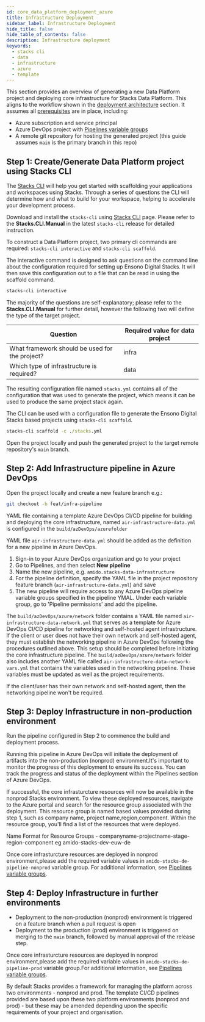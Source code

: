 ```yaml
---
id: core_data_platform_deployment_azure
title: Infrastructure Deployment
sidebar_label: Infrastructure Deployment
hide_title: false
hide_table_of_contents: false
description: Infrastructure deployment
keywords:
  - stacks cli
  - data
  - infrastructure
  - azure
  - template
---
```


This section provides an overview of generating a new Data Platform project and deploying core infrastructure for Stacks Data Platform.
This aligns to the workflow shown in the [deployment architecture](../architecture/architecture_data_azure.md#data-engineering-workloads) section.
It assumes all [prerequisites](../requirements_data_azure.md#azure) are in place, including:

* Azure subscription and service principal
* Azure DevOps project with [Pipelines variable groups](../requirements_data_azure.md#azure-pipelines-variable-groups)
* A remote git repository for hosting the generated project (this guide assumes `main` is the primary branch in this repo)

## Step 1: Create/Generate Data Platform project using Stacks CLI

The [Stacks CLI](../../../../stackscli/about) will help you get started with scaffolding your applications and workspaces using Stacks. Through a series of questions the CLI will determine how and what to build for your workspace, helping to accelerate your development process.

Download and install the `stacks-cli` using [Stacks CLI](../../../../stackscli/about) page. Please refer to the **Stacks.CLI.Manual** in the latest `stacks-cli` release for detailed instruction.

To construct a Data Platform project, two primary cli commands are required: `stacks-cli interactive` and `stacks-cli scaffold`.

The interactive command is designed to ask questions on the command line about the configuration
required for setting up Ensono Digital Stacks. It will then save this configuration out to a file that can be
read in using the scaffold command.

```cmd
stacks-cli interactive
```

The majority of the questions are self-explanatory; please refer to the **Stacks.CLI.Manual** for further detail, however the following two will define the type of the target project. 

| Question                                      | Required value for data project |
|-----------------------------------------------|---------------------------------|
| What framework should be used for the project?| infra                           |
| Which type of infrastructure is required?     | data                            |

The resulting configuration file named `stacks.yml` contains all of the configuration that was used to generate the project,
which means it can be used to produce the same project stack again.

The CLI can be used with a configuration file to generate the Ensono Digital Stacks based projects using `stacks-cli scaffold`.

```cmd
stacks-cli scaffold -c ./stacks.yml
```

Open the project locally and push the generated project to the target remote repository's `main` branch.

## Step 2: Add Infrastructure pipeline in Azure DevOps

Open the project locally and create a new feature branch e.g.:

```bash
git checkout -b feat/infra-pipeline
```

YAML file containing a template Azure DevOps CI/CD pipeline for building and deploying the core infrastructure, named `air-infrastructure-data.yml` is configured in the `build/azDevOps/azurefolder`

YAML file `air-infrastructure-data.yml` should be added as the definition for a new pipeline in Azure DevOps.

1. Sign-in to your Azure DevOps organization and go to your project
2. Go to Pipelines, and then select **New pipeline**
3. Name the new pipeline, e.g. `amido.stacks-data-infrastructure`
4. For the pipeline definition, specify the YAML file in the project repository feature branch (`air-infrastructure-data.yml`) and save
5. The new pipeline will require access to any Azure DevOps pipeline variable groups specified in the pipeline YMAL. Under each variable group, go to 'Pipeline permissions' and add the pipeline.

The `build/azDevOps/azure/network` folder contains a YAML file named `air-infrastructure-data-network.yml` that serves as a template for Azure DevOps CI/CD pipeline for networking and self-hosted agent infrastructure. If the client or user does not have their own network and self-hosted agent, they must establish the networking pipeline in Azure DevOps following the procedures outlined above. This setup should be completed before initiating the core infrastructure pipeline. The `build/azDevOps/azure/network` folder also includes another YAML file called `air-infrastructure-data-network-vars.yml` that contains the variables used in the networking pipeline. These variables must be updated as well as the project requirements.

If the client/user has their own network and self-hosted agent, then the networking pipeline won't be required.

## Step 3: Deploy Infrastructure in non-production environment

Run the pipeline configured in Step 2 to commence the build and deployment process.

Running this pipeline in Azure DevOps will initiate the deployment of artifacts into the non-production (nonprod) environment.It's important to monitor the progress of this deployment to ensure its success. You can track the progress and status of the deployment within the Pipelines section of Azure DevOps.

If successful, the core infrasturcture resources will now be available in the nonprod Stacks environment. To view these deployed resources, navigate to the Azure portal and search for the resource group associated with the deployment. This resource group is named based values provided during step 1, such as company name, project name,region,component. Within the resource group, you'll find a list of the resources that were deployed.

Name Format for Resource Groups  - companyname-projectname-stage-region-component eg amido-stacks-dev-euw-de

Once core infrasturcture resources are deployed in nonprod environment,please add the required variable values in `amido-stacks-de-pipeline-nonprod` variable group. For additional information, see [Pipelines variable groups](../requirements_data_azure.md#azure-pipelines-variable-groups).

## Step 4: Deploy Infrastructure in further environments

* Deployment to the non-production (nonprod) environment is triggered on a feature branch when a pull request is open
* Deployment to the production (prod) environment is triggered on merging to the `main` branch, followed by manual approval of the release step.

Once core infrasturcture resources are deployed in nonprod environment,please add the required variable values in `amido-stacks-de-pipeline-prod` variable group.For additional information, see [Pipelines variable groups](../requirements_data_azure.md#azure-pipelines-variable-groups).

By default Stacks provides a framework for managing the platform across two environments - nonprod and prod.
The template CI/CD pipelines provided are based upon these two platform environments (nonprod and prod) - but these may be amended depending upon the specific requirements of your project and organisation.
